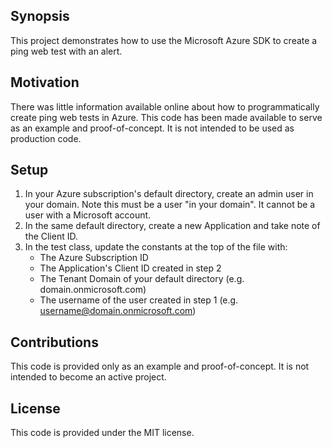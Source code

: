 ## Synopsis

This project demonstrates how to use the Microsoft Azure SDK to create a ping web test with an alert. 

## Motivation

There was little information available online about how to programmatically create ping web tests in Azure. This code has been made available to serve as an example and proof-of-concept. It is not intended to be used as production code.

## Setup

1. In your Azure subscription's default directory, create an admin user in your domain. Note this must be a user "in your domain". It cannot be a user with a Microsoft account.
2. In the same default directory, create a new Application and take note of the Client ID. 
3. In the test class, update the constants at the top of the file with:
    *  The Azure Subscription ID
    *  The Application's Client ID created in step 2
    * The Tenant Domain of your default directory (e.g. domain.onmicrosoft.com)
    * The username of the user created in step 1 (e.g. username@domain.onmicrosoft.com)

## Contributions

This code is provided only as an example and proof-of-concept. It is not intended to become an active project. 

## License

This code is provided under the MIT license.